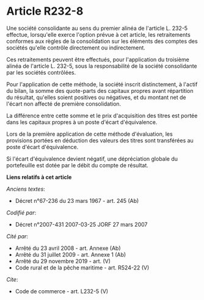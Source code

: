 # Article R232-8

Une société consolidante au sens du premier alinéa de l'article L. 232-5 effectue, lorsqu'elle exerce l'option prévue à cet
article, les retraitements conformes aux règles de la consolidation sur les éléments des comptes des sociétés qu'elle
contrôle directement ou indirectement. 

Ces retraitements peuvent être effectués, pour l'application du troisième alinéa de l'article L. 232-5, sous la
responsabilité de la société consolidante par les sociétés contrôlées. 

Pour l'application de cette méthode, la société inscrit distinctement, à l'actif du bilan, la somme des quote-parts des
capitaux propres avant répartition du résultat, qu'elles soient positives ou négatives, et du montant net de l'écart non
affecté de première consolidation. 

La différence entre cette somme et le prix d'acquisition des titres est portée dans les capitaux propres à un poste d'écart
d'équivalence. 

Lors de la première application de cette méthode d'évaluation, les provisions portées en déduction des valeurs des titres
sont transférées au poste d'écart d'équivalence. 

Si l'écart d'équivalence devient négatif, une dépréciation globale du portefeuille est dotée par le débit du compte de
résultat.

**Liens relatifs à cet article**

_Anciens textes_:

  - Décret n°67-236 du 23 mars 1967 - art. 245 (Ab)

_Codifié par_:

  - Décret n°2007-431 2007-03-25 JORF 27 mars 2007

_Cité par_:

  - Arrêté du 23 avril 2008 - art. Annexe (Ab)
  - Arrêté du 31 juillet 2009 - art. Annexe 1 (Ab)
  - Arrêté du 29 novembre 2019 - art. (V)
  - Code rural et de la pêche maritime - art. R524-22 (V)

_Cite_:

  - Code de commerce - art. L232-5 (V)
